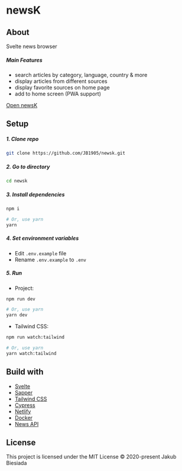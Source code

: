 # newsK

## About

Svelte news browser

##### Main Features

- search articles by category, language, country & more
- display articles from different sources
- display favorite sources on home page
- add to home screen (PWA support)

[Open newsK](https://newsk.netlify.app/)

## Setup

##### 1. Clone repo

```sh
git clone https://github.com/JB1905/newsk.git
```

##### 2. Go to directory

```sh
cd newsk
```

##### 3. Install dependencies

```sh
npm i

# Or, use yarn
yarn
```

##### 4. Set environment variables

- Edit `.env.example` file
- Rename `.env.example` to `.env`

##### 5. Run

- Project:

```sh
npm run dev

# Or, use yarn
yarn dev
```

- Tailwind CSS:

```sh
npm run watch:tailwind

# Or, use yarn
yarn watch:tailwind
```

## Build with

- [Svelte](https://svelte.dev/)
- [Sapper](https://sapper.svelte.dev/)
- [Tailwind CSS](https://tailwindcss.com/)
- [Cypress](https://www.cypress.io/)
- [Netlify](https://www.netlify.com/)
- [Docker](https://www.docker.com/)
- [News API](https://newsapi.org/)

## License

This project is licensed under the MIT License © 2020-present Jakub Biesiada
